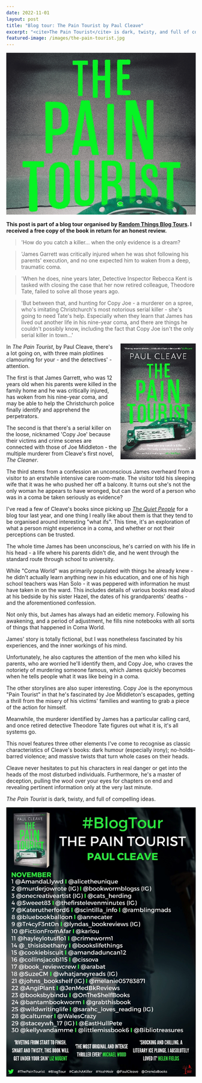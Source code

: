 ```yaml
---
date: 2022-11-01
layout: post
title: "Blog tour: The Pain Tourist by Paul Cleave"
excerpt: "<cite>The Pain Tourist</cite> is dark, twisty, and full of compelling ideas."
featured-image: /images/the-pain-tourist.jpg
---
```


![The Pain Tourist](/images/the-pain-tourist.jpg)

**This post is part of a blog tour organised by [Random Things Blog Tours](http://randomthingsthroughmyletterbox.blogspot.com/p/services-to-publishers-authors-blog.html). I received a free copy of the book in return for an honest review.**

> 'How do you catch a killer... when the only evidence is a dream?

> 'James Garrett was critically injured when he was shot following his parents' execution, and no one expected him to waken from a deep, traumatic coma.

> 'When he does, nine years later, Detective Inspector Rebecca Kent is tasked with closing the case that her now retired colleague, Theodore Tate, failed to solve all those years ago.

> 'But between that, and hunting for Copy Joe - a murderer on a spree, who's imitating Christchurch's most notorious serial killer - she's going to need Tate's help. Especially when they learn that James has lived out another life in his nine-year coma, and there are things he couldn't possibly know, including the fact that Copy Joe isn't the only serial killer in town...'

<img src="/images/the-pain-tourist-200.jpg" alt="The Pain Tourist" style="float: right; margin-bottom: 10px; margin-left: 10px;">

In <cite>The Pain Tourist</cite>, by Paul Cleave, there's a lot going on, with three main plotlines clamouring for your - and the detectives' - attention.

The first is that James Garrett, who was 12 years old when his parents were killed in the family home and he was critically injured, has woken from his nine-year coma, and may be able to help the Christchurch police finally identify and apprehend the perpetrators.

The second is that there's a serial killer on the loose, nicknamed 'Copy Joe' because their victims and crime scenes are connected with those of Joe Middleton - the multiple murderer from Cleave's first novel, <cite>The Cleaner</cite>.

The third stems from a confession an unconscious James overheard from a visitor to an erstwhile intensive care room-mate. The visitor told his sleeping wife that it was he who pushed her off a balcony. It turns out she's not the only woman he appears to have wronged, but can the word of a person who was in a coma be taken seriously as evidence?

I've read a few of Cleave's books since picking up [<cite>The Quiet People</cite>](/blog-tour-the-quiet-people/) for a blog tour last year, and one thing I really like about them is that they tend to be organised around interesting "what ifs". This time, it's an exploration of what a person might experience in a coma, and whether or not their perceptions can be trusted.

The whole time James has been unconscious, he's carried on with his life in his head - a life where his parents didn't die, and he went through the standard route through school to university.

While "Coma World" was primarily populated with things he already knew - he didn't actually learn anything new in his education, and one of his high school teachers was Han Solo - it was peppered with information he must have taken in on the ward. This includes details of various books read aloud at his bedside by his sister Hazel, the dates of his grandparents' deaths - and the aforementioned confession.

Not only this, but James has always had an eidetic memory. Following his awakening, and a period of adjustment, he fills nine notebooks with all sorts of things that happened in Coma World.

James' story is totally fictional, but I was nonetheless fascinated by his experiences, and the inner workings of his mind.

Unfortunately, he also captures the attention of the men who killed his parents, who are worried he'll identify them, and Copy Joe, who craves the notoriety of murdering someone famous, which James quickly becomes when he tells people what it was like being in a coma.

The other storylines are also super interesting. Copy Joe is the eponymous "Pain Tourist" in that he's fascinated by Joe Middleton's escapades, getting a thrill from the misery of his victims' families and wanting to grab a piece of the action for himself.

Meanwhile, the murderer identified by James has a particular calling card, and once retired detective Theodore Tate figures out what it is, it's all systems go.

This novel features three other elements I've come to recognise as classic characteristics of Cleave's books: dark humour (especially irony); no-holds-barred violence; and massive twists that turn whole cases on their heads.

Cleave never hesitates to put his characters in real danger or get into the heads of the most disturbed individuals. Furthermore, he's a master of deception, pulling the wool over your eyes for chapters on end and revealing pertinent information only at the very last minute.

<cite>The Pain Tourist</cite> is dark, twisty, and full of compelling ideas.

![The Pain Tourist blog tour banner](/images/the-pain-tourist-banner.jpg)
